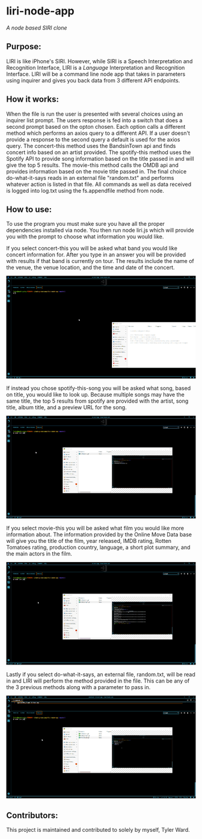 # liri-node-app
*A node based SIRI clone*

## Purpose:
LIRI is like iPhone's SIRI. However, while SIRI is a Speech Interpretation and Recognition Interface, LIRI is a _Language_ Interpretation and Recognition Interface. LIRI will be a command line node app that takes in parameters using inquirer and gives you back data from 3 different API endpoints.

## How it works:
When the file is run the user is presented with several choices using an inquirer list prompt. The users response is fed into a switch that does a second prompt based on the opton chosen. Each option calls a different method which performs an axios query to a different API. If a user doesn't provide a response to the second query a default is used for the axios query. The concert-this method uses the BandsinTown api and finds concert info based on an artist provided. The spotify-this method uses the Spotify API to provide song information based on the title passed in and will give the top 5 results. The movie-this method calls the OMDB api and provides information based on the movie title passed in. The final choice do-what-it-says reads in an external file "random.txt" and performs whatever action is listed in that file. All commands as well as data received is logged into log.txt using the fs.appendfile method from node.

## How to use:
To use the program you must make sure you have all the proper dependencies installed via node. You then run node liri.js which will provide you with the prompt to choose what information you would like.

If you select concert-this you will be asked what band you would like concert information for. After you type in an answer you will be provided with results if that band is currently on tour. The results include the name of the venue, the venue location, and the time and date of the concert.

![ConcertThis Function](./images/concert.gif)

If instead you chose spotify-this-song you will be asked what song, based on title, you would like to look up. Because multiple songs may have the same title, the top 5 results from spotify are provided with the artist, song title, album title, and a preview URL for the song.

![SpotifyThis Function](./images/spotify.gif)

If you select movie-this you will be asked what film you would like more information about. The information provided by the Online Move Data base will give you the title of the film, year released, IMDB rating, Rotten Tomatoes rating, production country, language, a short plot summary, and the main actors in the film.

![MovieThis Function](./images/movie.gif)

Lastly if you select do-what-it-says, an external file, random.txt, will be read in and LIRI will perform the method provided in the file. This can be any of the 3 previous methods along with a parameter to pass in. 

![MovieThis Function](./images/doWhatItSays.gif)

## Contributors:
This project is maintained and contributed to solely by myself, Tyler Ward.